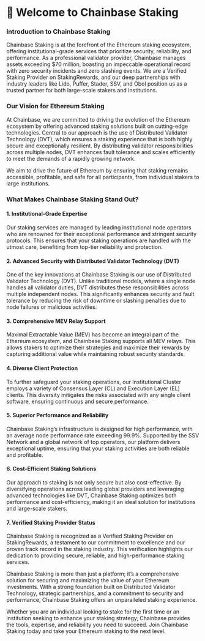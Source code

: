 # 👋 Welcome to Chainbase Staking

### **Introduction to Chainbase Staking**

Chainbase Staking is at the forefront of the Ethereum staking ecosystem, offering institutional-grade services that prioritize security, reliability, and performance. As a professional validator provider, Chainbase manages assets exceeding $70 million, boasting an impeccable operational record with zero security incidents and zero slashing events. We are a Verified Staking Provider on StakingRewards, and our deep partnerships with industry leaders like Lido, Puffer, Stader, SSV, and Obol position us as a trusted partner for both large-scale stakers and institutions.

### **Our Vision for Ethereum Staking**

At Chainbase, we are committed to driving the evolution of the Ethereum ecosystem by offering advanced staking solutions built on cutting-edge technologies. Central to our approach is the use of Distributed Validator Technology (DVT), which ensures a staking experience that is both highly secure and exceptionally resilient. By distributing validator responsibilities across multiple nodes, DVT enhances fault tolerance and scales efficiently to meet the demands of a rapidly growing network.

We aim to drive the future of Ethereum by ensuring that staking remains accessible, profitable, and safe for all participants, from individual stakers to large institutions.

### **What Makes Chainbase Staking Stand Out?**

#### **1. Institutional-Grade Expertise**

Our staking services are managed by leading institutional node operators who are renowned for their exceptional performance and stringent security protocols. This ensures that your staking operations are handled with the utmost care, benefiting from top-tier reliability and protection.

#### **2. Advanced Security with Distributed Validator Technology (DVT)**

One of the key innovations at Chainbase Staking is our use of Distributed Validator Technology (DVT). Unlike traditional models, where a single node handles all validator duties, DVT distributes these responsibilities across multiple independent nodes. This significantly enhances security and fault tolerance by reducing the risk of downtime or slashing penalties due to node failures or malicious activities.

#### **3. Comprehensive MEV Relay Support**

Maximal Extractable Value (MEV) has become an integral part of the Ethereum ecosystem, and Chainbase Staking supports all MEV relays. This allows stakers to optimize their strategies and maximize their rewards by capturing additional value while maintaining robust security standards.

#### **4. Diverse Client Protection**

To further safeguard your staking operations, our Institutional Cluster employs a variety of Consensus Layer (CL) and Execution Layer (EL) clients. This diversity mitigates the risks associated with any single client software, ensuring continuous and secure performance.

#### **5. Superior Performance and Reliability**

Chainbase Staking’s infrastructure is designed for high performance, with an average node performance rate exceeding 99.9%. Supported by the SSV Network and a global network of top operators, our platform delivers exceptional uptime, ensuring that your staking activities are both reliable and profitable.

#### **6. Cost-Efficient Staking Solutions**

Our approach to staking is not only secure but also cost-effective. By diversifying operations across leading global providers and leveraging advanced technologies like DVT, Chainbase Staking optimizes both performance and cost-efficiency, making it an ideal solution for institutions and large-scale stakers.

#### **7. Verified Staking Provider Status**

Chainbase Staking is recognized as a Verified Staking Provider on StakingRewards, a testament to our commitment to excellence and our proven track record in the staking industry. This verification highlights our dedication to providing secure, reliable, and high-performance staking services.

Chainbase Staking is more than just a platform; it’s a comprehensive solution for securing and maximizing the value of your Ethereum investments. With a strong foundation built on Distributed Validator Technology, strategic partnerships, and a commitment to security and performance, Chainbase Staking offers an unparalleled staking experience.

Whether you are an individual looking to stake for the first time or an institution seeking to enhance your staking strategy, Chainbase provides the tools, expertise, and reliability you need to succeed. Join Chainbase Staking today and take your Ethereum staking to the next level.
